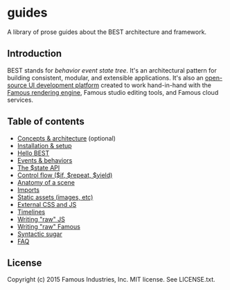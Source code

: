# guides

A library of prose guides about the BEST architecture and framework.

## Introduction

BEST stands for _behavior_ _event_ _state_ _tree_. It's an architectural pattern for building consistent, modular, and extensible applications. It's also an [open-source UI development platform](https://github.famo.us/framework) created to work hand-in-hand with the [Famous rendering engine](http://famous.org), Famous studio editing tools, and Famous cloud services.

## Table of contents

* [Concepts &amp; architecture](architecture.md) (optional)
* [Installation &amp; setup](setup.md)
* [Hello BEST](hello-best.md)
* [Events &amp; behaviors](events-behaviors.md)
* [The $state API](state-manager.md)
* [Control flow ($if, $repeat, $yield)](control-flow.md)
* [Anatomy of a scene](anatomy.md)
* [Imports](imports.md)
* [Static assets (images, etc)](static-assets.md)
* [External CSS and JS](includes.md)
* [Timelines](timelines.md)
* [Writing "raw" JS](raw-code.md)
* [Writing "raw" Famous](raw-famous.md)
* [Syntactic sugar](sugar.md)
* [FAQ](faq.md)

## License

Copyright (c) 2015 Famous Industries, Inc. MIT license. See LICENSE.txt.

